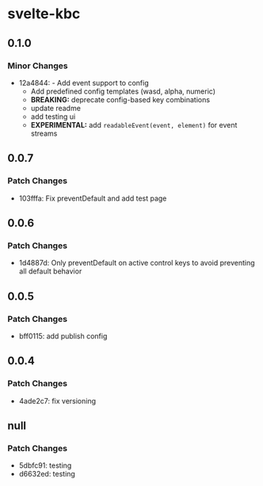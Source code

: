 # svelte-kbc

## 0.1.0

### Minor Changes

- 12a4844: - Add event support to config
  - Add predefined config templates (wasd, alpha, numeric)
  - **BREAKING:** deprecate config-based key combinations
  - update readme
  - add testing ui
  - **EXPERIMENTAL:** add `readableEvent(event, element)` for event streams

## 0.0.7

### Patch Changes

- 103fffa: Fix preventDefault and add test page

## 0.0.6

### Patch Changes

- 1d4887d: Only preventDefault on active control keys to avoid preventing all default behavior

## 0.0.5

### Patch Changes

- bff0115: add publish config

## 0.0.4

### Patch Changes

- 4ade2c7: fix versioning

## null

### Patch Changes

- 5dbfc91: testing
- d6632ed: testing
